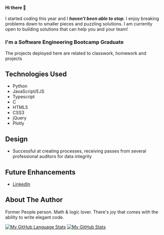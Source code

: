 #### Hi there 👋

I started coding this year and I ***haven't been able to stop***. I enjoy breaking problems down to smaller pieces and puzzling solutions. I am currently open to building solutions that can help you and your team!

### I'm a Software Engineering Bootcamp Graduate

The projects deployed here are related to classwork, homework and projects

## Technologies Used
* Python
* JavaScript/EJS
* Typescript
* C
* HTML5
* CSS3
* jQuery
* Plotly


## Design
* Successful at creating processes, receiving passes from several professional auditors for data integrity


## Future Enhancements
* [LinkedIn](https://www.linkedin.com/in/sylvialchen/)


## About The Author
Former People person. Math & logic lover. 
There's joy that comes with the ability to write elegant code.

[![My GitHub Language Stats](https://github-readme-stats.vercel.app/api/top-langs/?username=sylvialchen&langs_count=5&theme=tokyonight)]()
[![My GitHub Stats](https://github-readme-stats.vercel.app/api/?username=sylvialchen&count_private=true&theme=tokyonight&showicons=true)]()
